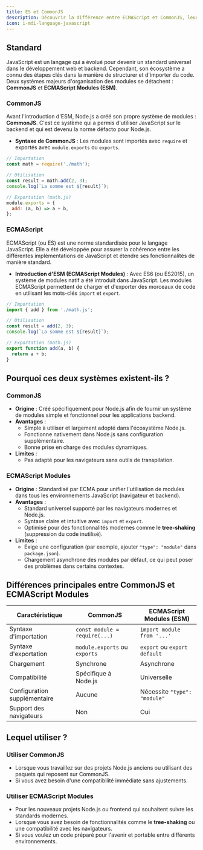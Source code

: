 ```yaml
---
title: ES et CommonJS
description: Découvrir la différence entre ECMAScript et CommonJS, leurs usages et quand les utiliser.
icon: i-mdi-language-javascript
---
```


## Standard

JavaScript est un langage qui a évolué pour devenir un standard universel dans le développement web et backend. Cependant, son écosystème a connu des étapes clés dans la manière de structurer et d'importer du code. Deux systèmes majeurs d'organisation des modules se détachent : **CommonJS** et **ECMAScript Modules (ESM)**.

### CommonJS

Avant l'introduction d'ESM, Node.js a créé son propre système de modules : **CommonJS**. C'est ce système qui a permis d'utiliser JavaScript sur le backend et qui est devenu la norme défacto pour Node.js.

- **Syntaxe de CommonJS** : Les modules sont importés avec `require` et exportés avec `module.exports` ou `exports`.

```javascript
// Importation
const math = require('./math');

// Utilisation
const result = math.add(2, 3);
console.log(`La somme est ${result}`);

// Exportation (math.js)
module.exports = {
  add: (a, b) => a + b,
};
```

### ECMAScript

ECMAScript (ou ES) est une norme standardisée pour le langage JavaScript. Elle a été développée pour assurer la cohérence entre les différentes implémentations de JavaScript et étendre ses fonctionnalités de manière standard.

- **Introduction d'ESM (ECMAScript Modules)** : Avec ES6 (ou ES2015), un système de modules natif a été introduit dans JavaScript. Les modules ECMAScript permettent de charger et d'exporter des morceaux de code en utilisant les mots-clés `import` et `export`.

```javascript
// Importation
import { add } from './math.js';

// Utilisation
const result = add(2, 3);
console.log(`La somme est ${result}`);

// Exportation (math.js)
export function add(a, b) {
  return a + b;
}
```

## Pourquoi ces deux systèmes existent-ils ?

### CommonJS

- **Origine** : Créé spécifiquement pour Node.js afin de fournir un système de modules simple et fonctionnel pour les applications backend.
- **Avantages** :
  - Simple à utiliser et largement adopté dans l'écosystème Node.js.
  - Fonctionne nativement dans Node.js sans configuration supplémentaire.
  - Bonne prise en charge des modules dynamiques.
- **Limites** :
  - Pas adapté pour les navigateurs sans outils de transpilation.

### ECMAScript Modules

- **Origine** : Standardisé par ECMA pour unifier l'utilisation de modules dans tous les environnements JavaScript (navigateur et backend).
- **Avantages** :
  - Standard universel supporté par les navigateurs modernes et Node.js.
  - Syntaxe claire et intuitive avec `import` et `export`.
  - Optimisé pour des fonctionnalités modernes comme le **tree-shaking** (suppression du code inutilisé).
- **Limites** :
  - Exige une configuration (par exemple, ajouter `"type": "module"` dans `package.json`).
  - Chargement asynchrone des modules par défaut, ce qui peut poser des problèmes dans certains contextes.

## Différences principales entre CommonJS et ECMAScript Modules

| Caractéristique              | CommonJS                      | ECMAScript Modules (ESM)     |
| ---------------------------- | ----------------------------- | ---------------------------- |
| Syntaxe d'importation        | `const module = require(...)` | `import module from '...'`   |
| Syntaxe d'exportation        | `module.exports` ou `exports` | `export` ou `export default` |
| Chargement                   | Synchrone                     | Asynchrone                   |
| Compatibilité                | Spécifique à Node.js          | Universelle                  |
| Configuration supplémentaire | Aucune                        | Nécessite `"type": "module"` |
| Support des navigateurs      | Non                           | Oui                          |

## Lequel utiliser ?

### Utiliser CommonJS

- Lorsque vous travaillez sur des projets Node.js anciens ou utilisant des paquets qui reposent sur CommonJS.
- Si vous avez besoin d'une compatibilité immédiate sans ajustements.

### Utiliser ECMAScript Modules

- Pour les nouveaux projets Node.js ou frontend qui souhaitent suivre les standards modernes.
- Lorsque vous avez besoin de fonctionnalités comme le **tree-shaking** ou une compatibilité avec les navigateurs.
- Si vous voulez un code préparé pour l'avenir et portable entre différents environnements.
